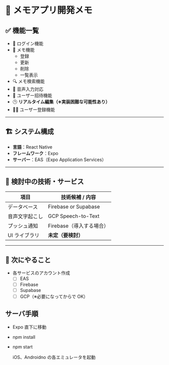 # 📘 メモアプリ開発メモ

## ✅ 機能一覧

-   🔐 ログイン機能
-   📝 メモ機能
    -   登録
    -   更新
    -   削除
    -   一覧表示
-   🔍 メモ検索機能
-   🎤 音声入力対応
-   👥 ユーザー招待機能
-   🕒 **リアルタイム編集（※実装困難な可能性あり）**
-   🧑‍💻 ユーザー登録機能

---

## 🏗 システム構成

-   **言語**：React Native
-   **フレームワーク**：Expo
-   **サーバー**：EAS（Expo Application Services）

---

## 🔧 検討中の技術・サービス

| 項目           | 技術候補 / 内容          |
| -------------- | ------------------------ |
| データベース   | Firebase or Supabase     |
| 音声文字起こし | GCP Speech-to-Text       |
| プッシュ通知   | Firebase（導入する場合） |
| UI ライブラリ  | **未定（要検討）**       |

---

## 📌 次にやること

-   各サービスのアカウント作成
    -   [ ] EAS
    -   [ ] Firebase
    -   [ ] Supabase
    -   [ ] GCP（※必要になってからで OK）

## サーバ手順

-   Expo 直下に移動
-   npm install
-   npm start

    iOS、Androidno の各エミュレータを起動
